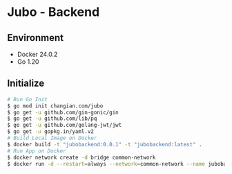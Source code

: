 # Jubo - Backend

## Environment

- Docker 24.0.2
- Go 1.20

## Initialize

```bash
# Run Go Init
$ go mod init changian.com/jubo
$ go get -u github.com/gin-gonic/gin
$ go get -u github.com/lib/pq
$ go get -u github.com/golang-jwt/jwt
$ go get -u gopkg.in/yaml.v2
# Build Local Image on Docker
$ docker build -t "jubobackend:0.0.1" -t "jubobackend:latest" .
# Run App on Docker
$ docker network create -d bridge common-network
$ docker run -d --restart=always --network=common-network --name jubobackend -p 8899:8899 jubobackend:latest
```
